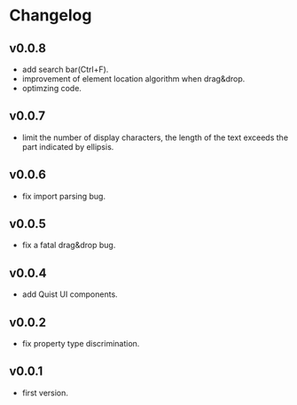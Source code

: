 # Changelog

## v0.0.8
* add search bar(Ctrl+F).
* improvement of element location algorithm when drag&drop.
* optimzing code.

## v0.0.7
* limit the number of display characters, the length of the text exceeds the part indicated by ellipsis.

## v0.0.6
* fix import parsing bug.

## v0.0.5
* fix a fatal drag&drop bug.

## v0.0.4
* add Quist UI components.

## v0.0.2
* fix property type discrimination.

## v0.0.1
* first version.
